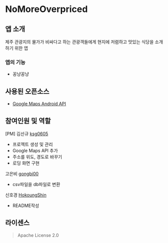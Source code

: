 # NoMoreOverpriced

## 앱 소개

제주 관광지의 물가가 비싸다고 하는 관광객들에게 현지에 저렴하고 맛있는 식당을 소개하기 위한 앱

### 앱의 기능

- 꽁냥꽁냥

## 사용된 오픈소스

- [Google Maps Android API](https://developers.google.com/maps/documentation?hl=ko)

## 참여인원 및 역할
[PM] 김선규 [ksg0605](https://github.com/ksg0605)

- 프로젝트 생성 및 관리
- Google Maps API 추가
- 주소를 위도, 경도로 바꾸기
- 로딩 화면 구현

고은비 [gongbi00](https://github.com/gongbi00)

- csv파일을 db파일로 변환

신호경 [HokoungShin](https://github.com/HokoungShin)

- README작성

## 라이센스
> Apache License 2.0
